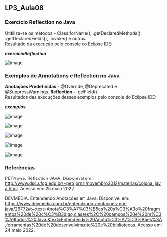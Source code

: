 ## LP3_Aula08


### Exercício Reflection no Java
Utitiliza-se os métodos - Class.forName(), .getDeclaredMethods(), .getDeclaredFields(), .invoke() e outros.  
Resultado da execução pelo console do Eclipse IDE:  

***exercicioReflection***

![image](https://user-images.githubusercontent.com/70042571/170385377-d392efda-13f7-4691-8d4a-fe3a451408ac.png)


### Exemplos de Annotations e Reflection no Java 
**Anotações Predefinidas -** @Override, @Deprecated e @SuppressWarnings. **Reflection -** .getField().   
Resultados das execuções desses exemplos pelo console do Eclipse IDE: 

***exemplos***    

![image](https://user-images.githubusercontent.com/70042571/171734419-027869d3-8941-4487-b286-489477c39613.png)

![image](https://user-images.githubusercontent.com/70042571/171734604-1cc85b8c-47e4-4a68-b34a-ac85350e638e.png)

![image](https://user-images.githubusercontent.com/70042571/171734683-a6667a91-d0be-43ff-a61c-e93e48ce172f.png)

![image](https://user-images.githubusercontent.com/70042571/170386135-cc014d30-bce6-49ec-96ac-665960104558.png)

![image](https://user-images.githubusercontent.com/70042571/170383161-b287256b-3e92-42f2-827d-2c90f76b28b6.png)  

### Referências  

PETNews. Reflection JAVA. Disponível em: http://www.dsc.ufcg.edu.br/~pet/jornal/novembro2012/materias/coluna_java.html. Acesso em: 25 maio 2022. 

DEVMEDIA. Entendendo Anotações em Java. Disponível em: https://www.devmedia.com.br/entendendo-anotacoes-em-java/26772#:~:text=Anota%C3%A7%C3%B5es%20s%C3%A3o%20fragmentos%20de%20c%C3%B3digo,classes%2C%20campos%20e%20m%C3%A9todos%20Java.&text=Entendendo%20Anota%C3%A7%C3%B5es%3A,ferramentas%20de%20desenvolvimento%20e%20bibliotecas. Acesso em: 24 maio 2022. 

